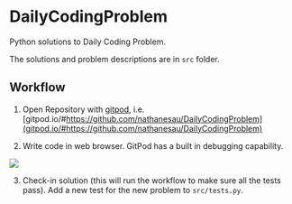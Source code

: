 # DailyCodingProblem

Python solutions to Daily Coding Problem.

The solutions and problem descriptions are in ``src`` folder.

## Workflow

1. Open Repository with [gitpod](https://github.com/gitpod-io/gitpod), i.e. [gitpod.io/#https://github.com/nathanesau/DailyCodingProblem](gitpod.io/#https://github.com/nathanesau/DailyCodingProblem)

2. Write code in web browser. GitPod has a built in debugging capability.

![](https://user-images.githubusercontent.com/4649987/70170287-6a27f680-169a-11ea-8c7c-9ea228ead36e.GIF)

3. Check-in solution (this will run the workflow to make sure all the tests pass). Add a new test for the new problem to ``src/tests.py``.
